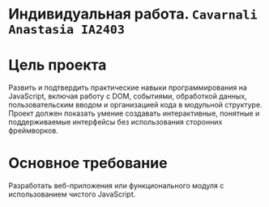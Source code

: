 # Индивидуальная работа. `Cavarnali Anastasia IA2403`

# Цель проекта
Развить и подтвердить практические навыки программирования на JavaScript, включая работу с DOM, событиями, обработкой данных, пользовательским вводом и организацией кода в модульной структуре. Проект должен показать умение создавать интерактивные, понятные и поддерживаемые интерфейсы без использования сторонних фреймворков.

# Основное требование
Разработать веб-приложения или функционального модуля с использованием чистого JavaScript.